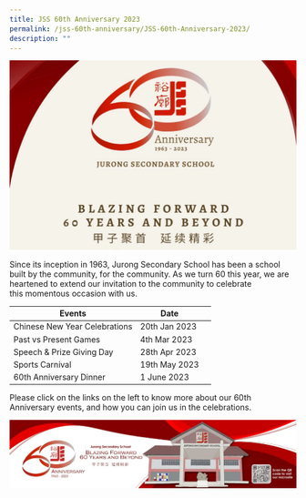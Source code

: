 ```yaml
---
title: JSS 60th Anniversary 2023
permalink: /jss-60th-anniversary/JSS-60th-Anniversary-2023/
description: ""
---
```

![](/images/60th%20Anniversary%20Logo.jpeg)

Since its inception in 1963, Jurong Secondary School has been a school built by the community, for the community. As we turn 60 this year, we are heartened to extend our invitation to the community to celebrate this momentous occasion with us.

| Events | Date |  |
| -------- | -------- | -------- |
| Chinese New Year Celebrations     | 20th Jan 2023    
| Past vs Present Games   | 4th Mar 2023
| Speech & Prize Giving Day    | 28th Apr 2023     |   |
| Sports Carnival     | 19th May 2023    |    |
| 60th Anniversary Dinner     | 1 June 2023    |      |


Please click on the links on the left to know more about our 60th Anniversary events, and how you can join us in the celebrations.

![](/images/60th%20Anniversary%20Bottom%20Banner.jpeg)